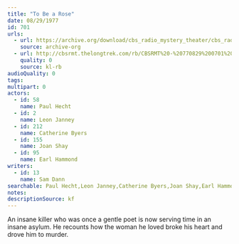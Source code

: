 ```yaml
---
title: "To Be a Rose"
date: 08/29/1977
id: 701
urls: 
  - url: https://archive.org/download/cbs_radio_mystery_theater/cbs_radio_mystery_theater-0701-0750.zip/cbs_radio_mystery_theater-0701-0750%2Fcbsrmt_0701_to_be_a_rose.mp3
    source: archive-org
  - url: http://cbsrmt.thelongtrek.com/rb/CBSRMT%20-%20770829%200701%20To%20Be%20A%20Rose_WLNH-FM__rb.mp3
    quality: 0
    source: kl-rb
audioQuality: 0
tags: 
multipart: 0
actors:  
  - id: 58
    name: Paul Hecht  
  - id: 2
    name: Leon Janney  
  - id: 212
    name: Catherine Byers  
  - id: 155
    name: Joan Shay  
  - id: 95
    name: Earl Hammond
writers:  
  - id: 13
    name: Sam Dann
searchable: Paul Hecht,Leon Janney,Catherine Byers,Joan Shay,Earl Hammond Sam Dann
notes: 
descriptionSource: kf
---
```

An insane killer who was once a gentle poet is now serving time in an insane asylum. He recounts how the woman he loved broke his heart and drove him to murder.